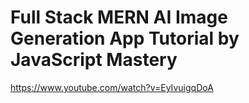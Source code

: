 # Full Stack MERN AI Image Generation App Tutorial by JavaScript Mastery
https://www.youtube.com/watch?v=EyIvuigqDoA